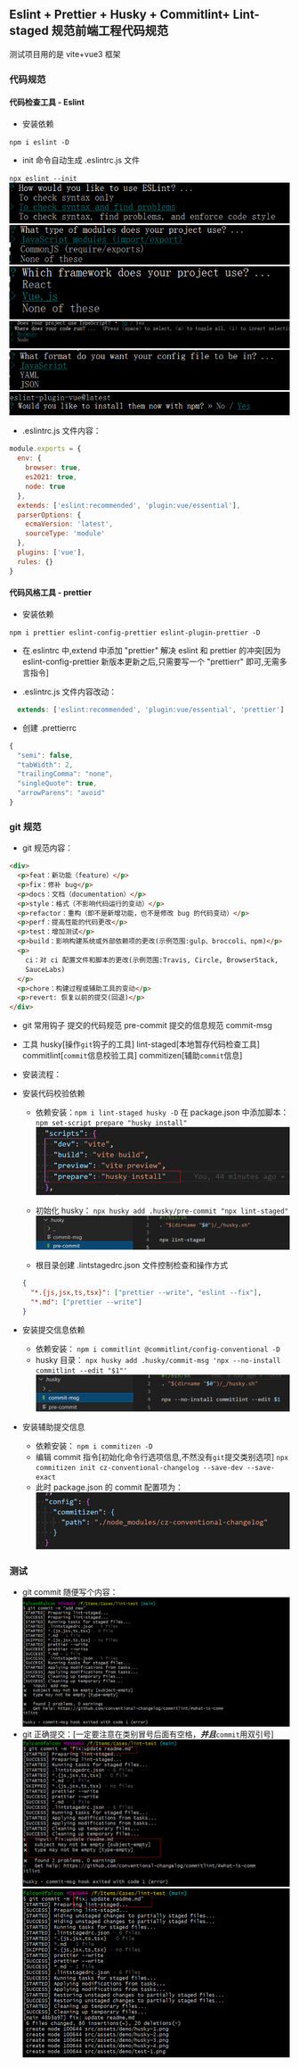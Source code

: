 ## Eslint + Prettier + Husky + Commitlint+ Lint-staged 规范前端工程代码规范

测试项目用的是 vite+vue3 框架

### 代码规范

#### 代码检查工具 - Eslint

- 安装依赖

`npm i eslint -D`

- init 命令自动生成 .eslintrc.js 文件

`npx eslint --init`
![示例图片](https://github.com/r-falcon/lint-test/blob/main/src/assets/demo/eslint-1.png)
![示例图片](https://github.com/r-falcon/lint-test/blob/main/src/assets/demo/eslint-2.png)
![示例图片](https://github.com/r-falcon/lint-test/blob/main/src/assets/demo/eslint-3.png)
![示例图片](https://github.com/r-falcon/lint-test/blob/main/src/assets/demo/eslint-4.png)
![示例图片](https://github.com/r-falcon/lint-test/blob/main/src/assets/demo/eslint-5.png)
![示例图片](https://github.com/r-falcon/lint-test/blob/main/src/assets/demo/eslint-6.png)

- .eslintrc.js 文件内容：

```js
module.exports = {
  env: {
    browser: true,
    es2021: true,
    node: true
  },
  extends: ['eslint:recommended', 'plugin:vue/essential'],
  parserOptions: {
    ecmaVersion: 'latest',
    sourceType: 'module'
  },
  plugins: ['vue'],
  rules: {}
}
```

#### 代码风格工具 - prettier

- 安装依赖

`npm i prettier eslint-config-prettier eslint-plugin-prettier -D`

- 在.eslintrc 中,extend 中添加 "prettier" 解决 eslint 和 prettier 的冲突[因为 eslint-config-prettier 新版本更新之后,只需要写一个 "prettierr" 即可,无需多言指令]

- .eslintrc.js 文件内容改动：

```js
  extends: ['eslint:recommended', 'plugin:vue/essential', 'prettier']
```

- 创建 .prettierrc

```js
{
  "semi": false,
  "tabWidth": 2,
  "trailingComma": "none",
  "singleQuote": true,
  "arrowParens": "avoid"
}
```

### git 规范

- git 规范内容：

```html
<div>
  <p>feat：新功能（feature）</p>
  <p>fix：修补 bug</p>
  <p>docs：文档（documentation）</p>
  <p>style：格式（不影响代码运行的变动）</p>
  <p>refactor：重构（即不是新增功能，也不是修改 bug 的代码变动）</p>
  <p>perf：提高性能的代码更改</p>
  <p>test：增加测试</p>
  <p>build：影响构建系统或外部依赖项的更改(示例范围:gulp、broccoli、npm)</p>
  <p>
    ci：对 ci 配置文件和脚本的更改(示例范围:Travis, Circle, BrowserStack,
    SauceLabs)
  </p>
  <p>chore：构建过程或辅助工具的变动</p>
  <p>revert: 恢复以前的提交(回退)</p>
</div>
```

- git 常用钩子
  提交的代码规范 pre-commit
  提交的信息规范 commit-msg

- 工具
  husky[操作`git`钩子的工具]
  lint-staged[本地暂存代码检查工具]
  commitlint[`commit`信息校验工具]
  commitizen[辅助`commit`信息]

- 安装流程：

* 安装代码校验依赖

  - 依赖安装：`npm i lint-staged husky -D`
    在 package.json 中添加脚本：`npm set-script prepare "husky install"`
    ![示例图片](https://github.com/r-falcon/lint-test/blob/main/src/assets/demo/husky-1.png)

  - 初始化 husky：
    `npx husky add .husky/pre-commit "npx lint-staged"`
    ![示例图片](https://github.com/r-falcon/lint-test/blob/main/src/assets/demo/husky-2.png)

  - 根目录创建 .lintstagedrc.json 文件控制检查和操作方式

  ```json
  {
    "*.{js,jsx,ts,tsx}": ["prettier --write", "eslint --fix"],
    "*.md": ["prettier --write"]
  }
  ```

* 安装提交信息依赖

  - 依赖安装：
    `npm i commitlint @commitlint/config-conventional -D`
  - husky 目录：
    `npx husky add .husky/commit-msg 'npx --no-install commitlint --edit "$1"'`
    ![示例图片](https://github.com/r-falcon/lint-test/blob/main/src/assets/demo/husky-3.png)

* 安装辅助提交信息
  - 依赖安装：
    `npm i commitizen -D`
  - 编辑 commit 指令[初始化命令行选项信息,不然没有`git`提交类别选项]
    `npx commitizen init cz-conventional-changelog --save-dev --save-exact`
  - 此时 package.json 的 commit 配置项为：
    ![示例图片](https://github.com/r-falcon/lint-test/blob/main/src/assets/demo/husky-4.png)

### 测试

- git commit 随便写个内容：
  ![示例图片](https://github.com/r-falcon/lint-test/blob/main/src/assets/demo/test-1.png)
- git 正确提交：[一定要注意在类别冒号后面有空格，***并且***`commit`用双引号]
  ![示例图片](https://github.com/r-falcon/lint-test/blob/main/src/assets/demo/test-2.png)
  ![示例图片](https://github.com/r-falcon/lint-test/blob/main/src/assets/demo/test-3.png)
